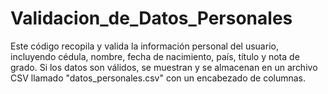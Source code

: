 # Validacion_de_Datos_Personales
Este código recopila y valida la información personal del usuario, incluyendo cédula, nombre, fecha de nacimiento, país, título y nota de grado. Si los datos son válidos, se muestran y se almacenan en un archivo CSV llamado "datos_personales.csv" con un encabezado de columnas.
